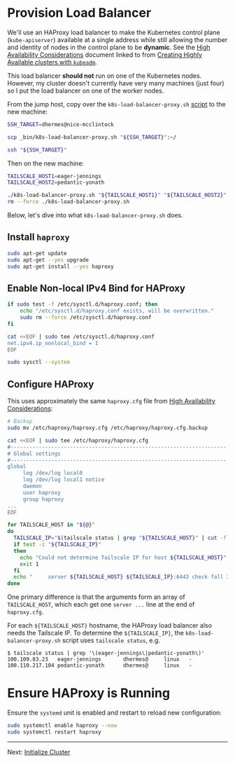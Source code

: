 # Provision Load Balancer

We'll use an HAProxy load balancer to make the Kubernetes control plane
(`kube-apiserver`) available at a single address while still allowing the
number and identity of nodes in the control plane to be **dynamic**.
See the [High Availability Considerations][2] document linked to from
[Creating Highly Available clusters with `kubeadm`][3].

This load balancer **should not** run on one of the Kubernetes nodes. However,
my cluster doesn't currently have very many machines (just four) so I put the
load balancer on one of the worker nodes.

From the jump host, copy over the `k8s-load-balancer-proxy.sh` [script][1] to
the new machine:

```bash
SSH_TARGET=dhermes@nice-mcclintock

scp _bin/k8s-load-balancer-proxy.sh "${SSH_TARGET}":~/

ssh "${SSH_TARGET}"
```

Then on the new machine:

```bash
TAILSCALE_HOST1=eager-jennings
TAILSCALE_HOST2=pedantic-yonath

./k8s-load-balancer-proxy.sh "${TAILSCALE_HOST1}" "${TAILSCALE_HOST2}"
rm --force ./k8s-load-balancer-proxy.sh
```

Below, let's dive into what `k8s-load-balancer-proxy.sh` does.

## Install `haproxy`

```bash
sudo apt-get update
sudo apt-get --yes upgrade
sudo apt-get install --yes haproxy
```

## Enable Non-local IPv4 Bind for HAProxy

```bash
if sudo test -f /etc/sysctl.d/haproxy.conf; then
    echo "/etc/sysctl.d/haproxy.conf exists, will be overwritten."
    sudo rm --force /etc/sysctl.d/haproxy.conf
fi

cat <<EOF | sudo tee /etc/sysctl.d/haproxy.conf
net.ipv4.ip_nonlocal_bind = 1
EOF

sudo sysctl --system
```

## Configure HAProxy

This uses approximately the same `haproxy.cfg` file from
[High Availability Considerations][2]:

```bash
# Backup
sudo mv /etc/haproxy/haproxy.cfg /etc/haproxy/haproxy.cfg.backup

cat <<EOF | sudo tee /etc/haproxy/haproxy.cfg
#---------------------------------------------------------------------
# Global settings
#---------------------------------------------------------------------
global
     log /dev/log local0
     log /dev/log local1 notice
     daemon
     user haproxy
     group haproxy
...
EOF

for TAILSCALE_HOST in "${@}"
do
  TAILSCALE_IP="$(tailscale status | grep "${TAILSCALE_HOST}" | cut -f 1 -d ' ')"
  if test -z "${TAILSCALE_IP}"
  then
    echo "Could not determine Tailscale IP for host ${TAILSCALE_HOST}" >&2
    exit 1
  fi
  echo "     server ${TAILSCALE_HOST} ${TAILSCALE_IP}:6443 check fall 3 rise 2" | sudo tee --append /etc/haproxy/haproxy.cfg
done
```

One primary difference is that the arguments form an array of `TAILSCALE_HOST`,
which each get one `server ...` line at the end of `haproxy.cfg`.

For each `${TAILSCALE_HOST}` hostname, the HAProxy load balancer also needs the
Tailscale IP. To determine the `${TAILSCALE_IP}`, the
`k8s-load-balancer-proxy.sh` script uses `tailscale status`, e.g.

```
$ tailscale status | grep '\(eager-jennings\|pedantic-yonath\)'
100.109.83.23   eager-jennings       dhermes@     linux   -
100.110.217.104 pedantic-yonath      dhermes@     linux   -
```

# Ensure HAProxy is Running

Ensure the `systemd` unit is enabled and restart to reload new configuration:

```bash
sudo systemctl enable haproxy --now
sudo systemctl restart haproxy
```

---

Next: [Initialize Cluster][4]

[1]: _bin/k8s-load-balancer-proxy.sh
[2]: https://github.com/kubernetes/kubeadm/blob/e55c2a2b8e0b4e3079fd6a3586baf6472700428b/docs/ha-considerations.md#haproxy-configuration
[3]: https://kubernetes.io/docs/setup/production-environment/tools/kubeadm/high-availability/#create-load-balancer-for-kube-apiserver
[4]: 08-initialize-cluster.md
